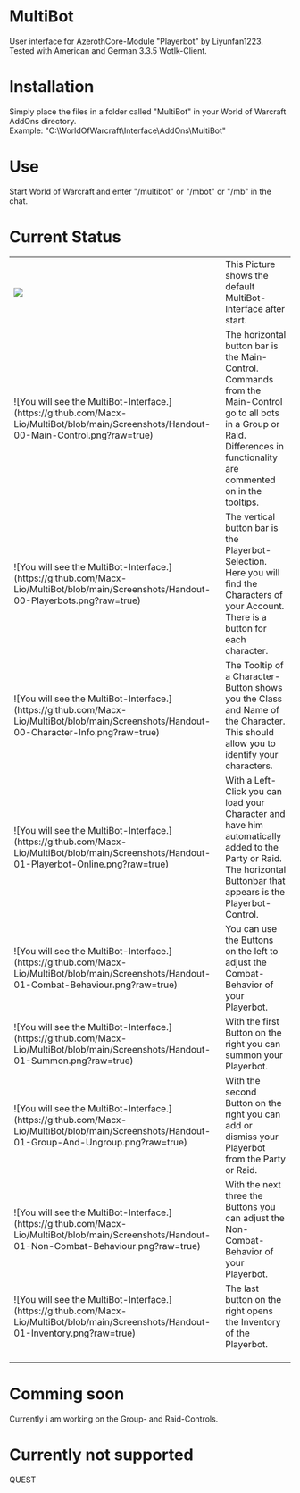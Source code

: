 # MultiBot
User interface for AzerothCore-Module "Playerbot" by Liyunfan1223.<br>
Tested with American and German 3.3.5 Wotlk-Client.
# Installation
Simply place the files in a folder called "MultiBot" in your World of Warcraft AddOns directory.<br>
Example: "C:\WorldOfWarcraft\Interface\AddOns\MultiBot"
# Use
Start World of Warcraft and enter "/multibot" or "/mbot" or "/mb" in the chat.
# Current Status
<table>
  <tr>
    <td><img src="https://github.com/Macx-Lio/MultiBot/blob/main/Screenshots/Handout-00-Start.png"></td>
    <td>
      This Picture shows the default MultiBot-Interface after start.<br>
    </td>
  </tr>
  <tr>
    <td>![You will see the MultiBot-Interface.](https://github.com/Macx-Lio/MultiBot/blob/main/Screenshots/Handout-00-Main-Control.png?raw=true)</td>
    <td>
      The horizontal button bar is the Main-Control.<br>
      Commands from the Main-Control go to all bots in a Group or Raid.<br>
      Differences in functionality are commented on in the tooltips.<br>
    </td>
  </tr>
  <tr>
    <td>![You will see the MultiBot-Interface.](https://github.com/Macx-Lio/MultiBot/blob/main/Screenshots/Handout-00-Playerbots.png?raw=true)</td>
    <td>
      The vertical button bar is the Playerbot-Selection.<br>
      Here you will find the Characters of your Account.<br>
      There is a button for each character.<br>
    </td>
  </tr>
  <tr>
    <td>![You will see the MultiBot-Interface.](https://github.com/Macx-Lio/MultiBot/blob/main/Screenshots/Handout-00-Character-Info.png?raw=true)</td>
    <td>
      The Tooltip of a Character-Button shows you the Class and Name of the Character.<br>
      This should allow you to identify your characters.<br>
    </td>
  </tr>
  <tr>
    <td>![You will see the MultiBot-Interface.](https://github.com/Macx-Lio/MultiBot/blob/main/Screenshots/Handout-01-Playerbot-Online.png?raw=true)</td>
    <td>
      With a Left-Click you can load your Character and have him automatically added to the Party or Raid.<br>
      The horizontal Buttonbar that appears is the Playerbot-Control.<br>
    </td>
  </tr>
  <tr>
    <td>![You will see the MultiBot-Interface.](https://github.com/Macx-Lio/MultiBot/blob/main/Screenshots/Handout-01-Combat-Behaviour.png?raw=true)</td>
    <td>
      You can use the Buttons on the left to adjust the Combat-Behavior of your Playerbot.<br>
    </td>
  </tr>
  <tr>
    <td>![You will see the MultiBot-Interface.](https://github.com/Macx-Lio/MultiBot/blob/main/Screenshots/Handout-01-Summon.png?raw=true)</td>
    <td>
      With the first Button on the right you can summon your Playerbot.<br>
    </td>
  </tr>
  <tr>
    <td>![You will see the MultiBot-Interface.](https://github.com/Macx-Lio/MultiBot/blob/main/Screenshots/Handout-01-Group-And-Ungroup.png?raw=true)</td>
    <td>
      With the second Button on the right you can add or dismiss your Playerbot from the Party or Raid.<br>
    </td>
  </tr>
  <tr>
    <td>![You will see the MultiBot-Interface.](https://github.com/Macx-Lio/MultiBot/blob/main/Screenshots/Handout-01-Non-Combat-Behaviour.png?raw=true)</td>
    <td>
      With the next three the Buttons you can adjust the Non-Combat-Behavior of your Playerbot.<br>
    </td>
  </tr>
  <tr>
    <td>![You will see the MultiBot-Interface.](https://github.com/Macx-Lio/MultiBot/blob/main/Screenshots/Handout-01-Inventory.png?raw=true)</td>
    <td>
      The last button on the right opens the Inventory of the Playerbot.<br>
    </td>
  </tr>
  <tr>
    <td></td>
    <td></td>
  </tr>
  <tr>
    <td></td>
    <td></td>
  </tr>
  <tr>
    <td></td>
    <td></td>
  </tr>
</table>

# Comming soon
Currently i am working on the Group- and Raid-Controls.

# Currently not supported
QUEST
